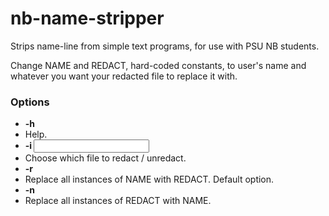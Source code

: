 nb-name-stripper
================

Strips name-line from simple text programs, for use with PSU NB students.

Change NAME and REDACT, hard-coded constants, to user's name and whatever you want your redacted file to replace it with.

### Options


* **-h**
 * Help.
* **-i <input file>**
 * Choose which file to redact / unredact.
* **-r**
 * Replace all instances of NAME with REDACT. Default option.
* **-n**
 * Replace all instances of REDACT with NAME.
